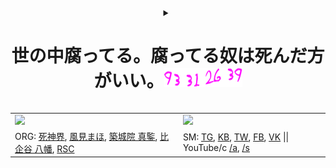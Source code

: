 <!--
Picture Generator:
  {
    https://fontmeme.com/de/death-note-schriftart/, {15, 20}, FF11FF, {None, Style-Wavy}
  }
Lifespan: https://deathnote.fandom.com/wiki/Lifespan
Quotes: https://japanoscope.com/light-yagami-quotes
"・・・キラだから": Naomi commits suicide by shooting herself in the head
-->

<div align="center">
<details>
  <summary>
    <h1>世の中腐ってる。腐ってる奴は死んだ方がいい。<img src="./static/logo/LightYagamiLifespan.png" /></h1>
  </summary>
  <img src=./static/banner/YagamiLightName.gif />
</details>
</div>

<!--
Stats example from: https://github.com/nullnyat/nullnyat
-->
<table align="center">
  <tr>
    <td><img src="https://github-readme-stats.vercel.app/api?username=ames0k0&layout=compact&count_private=true" /></td>
    <td><img src="https://github-readme-stats.vercel.app/api/top-langs/?username=ames0k0&layout=compact" /></td>
  </tr>
  <tr>
    <td>
      ORG:
      <a href="https://github.com/sh1chan">死神界</a>,
      <a href="https://github.com/aintp3d0">風見まほ</a>,
      <a href="https://github.com/fr1ht">築城院 真鍳</a>,
      <a href="https://github.com/h2b7">比企谷 八幡</a>,
      <a href="https://github.com/randomshitcode">RSC</a>
    </td>
    <td>SM:
      <a href="https://t.me/ames0k0">TG</a>,
      <a href="https://keybase.io/ames0k0">KB</a>,
      <a href="https://twitter.com/ames0k0">TW</a>,
      <a href="https://www.facebook.com/ames0k0">FB</a>,
      <a href="https://vk.com/ames0k0">VK</a>
      <span>|| YouTube/c
        <a href="https://www.youtube.com/channel/UCKfm7aCx7tyGf2zjRIBRaqg">/a</a>,
        <a href="https://www.youtube.com/channel/UCSgmAPCXUbIHugC7QmtlA8Q">/s</a>
      </span>
    </td>
  </tr>
</table>
